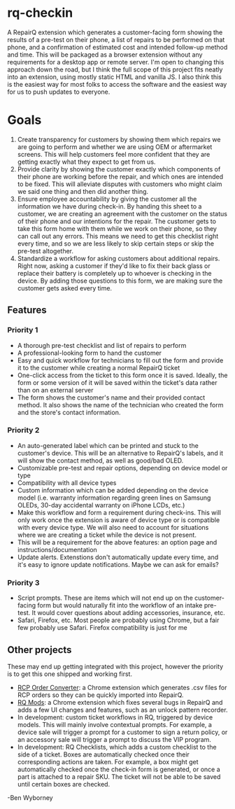 # rq-checkin
 A RepairQ extension which generates a customer-facing form showing the results of a pre-test on their phone, a list of repairs to be performed on that phone, and a confirmation of estimated cost and intended follow-up method and time.
 This will be packaged as a browser extension without any requirements for a desktop app or remote server. I'm open to changing this approach down the road, but I think the full scope of this project fits neatly into an extension, using mostly static HTML and vanilla JS. I also think this is the easiest way for most folks to access the software and the easiest way for us to push updates to everyone.

# Goals
1. Create transparency for customers by showing them which repairs we are going to perform and whether we are using OEM or aftermarket screens. This will help customers feel more confident that they are getting exactly what they expect to get from us.
2. Provide clarity by showing the customer exactly which components of their phone are working before the repair, and which ones are intended to be fixed. This will alleviate disputes with customers who might claim we said one thing and then did another thing.
3. Ensure employee accountability by giving the customer all the information we have during check-in. By handing this sheet to a customer, we are creating an agreement with the customer on the status of their phone and our intentions for the repair. The customer gets to take this form home with them while we work on their phone, so they can call out any errors. This means we need to get this checklist right every time, and so we are less likely to skip certain steps or skip the pre-test altogether. 
4. Standardize a workflow for asking customers about additional repairs. Right now, asking a customer if they'd like to fix their back glass or replace their battery is completely up to whoever is checking in the device. By adding those questions to this form, we are making sure the customer gets asked every time.

## Features
### Priority 1
- A thorough pre-test checklist and list of repairs to perform
- A professional-looking form to hand the customer
- Easy and quick workflow for technicians to fill out the form and provide it to the customer while creating a normal RepairQ ticket
- One-click access from the ticket to this form once it is saved. Ideally, the form or some version of it will be saved within the ticket's data rather than on an external server
- The form shows the customer's name and their provided contact method. It also shows the name of the technician who created the form and the store's contact information.

### Priority 2
- An auto-generated label which can be printed and stuck to the customer's device. This will be an alternative to RepairQ's labels, and it will show the contact method, as well as good/bad OLED.
- Customizable pre-test and repair options, depending on device model or type
- Compatibility with all device types
- Custom information which can be added depending on the device model (i.e. warranty information regarding green lines on Samsung OLEDs, 30-day accidental warranty on iPhone LCDs, etc.)
- Make this workflow and form a requirement during check-ins. This will only work once the extension is aware of device type or is compatible with every device type. We will also need to account for situations where we are creating a ticket while the device is not present.
- This will be a requirement for the above features: an option page and instructions/documentation
- Update alerts. Extenstions don't automatically update every time, and it's easy to ignore update notifications. Maybe we can ask for emails?

### Priority 3
- Script prompts. These are items which will not end up on the customer-facing form but would naturally fit into the workflow of an intake pre-test. It would cover questions about adding accessories, insurance, etc.
- Safari, Firefox, etc. Most people are probably using Chrome, but a fair few probably use Safari. Firefox compatibility is just for me 

## Other projects
These may end up getting integrated with this project, however the priority is to get this one shipped and working first.
- [RCP Order Converter](https://chromewebstore.google.com/detail/rcp-order-converter/egnaiolljdmpnngnpijngcbngjhpfflb?hl=en): a Chrome extension which generates .csv files for RCP orders so they can be quickly imported into RepairQ.
- [RQ Mods](https://chromewebstore.google.com/detail/rq-mods/cbfbidmaikcepocpnjeoafncoeeanegh?hl=en): a Chrome extension which fixes several bugs in RepairQ and adds a few UI changes and features, such as an unlock pattern recorder.
- In development: custom ticket workflows in RQ, triggered by device models. This will mainly involve contextual prompts. For example, a device sale will trigger a prompt for a customer to sign a return policy, or an accessory sale will trigger a prompt to discuss the VIP program.
- In development: RQ Checklists, which adds a custom checklist to the side of a ticket. Boxes are automatically checked once their corresponding actions are taken. For example, a box might get automatically checked once the check-in form is generated, or once a part is attached to a repair SKU. The ticket will not be able to be saved until certain boxes are checked.

-Ben Wyborney
